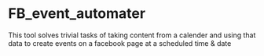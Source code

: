 # FB_event_automater
This tool solves trivial tasks of taking content from a calender and using that data to create events on a facebook page at a scheduled time &amp; date

